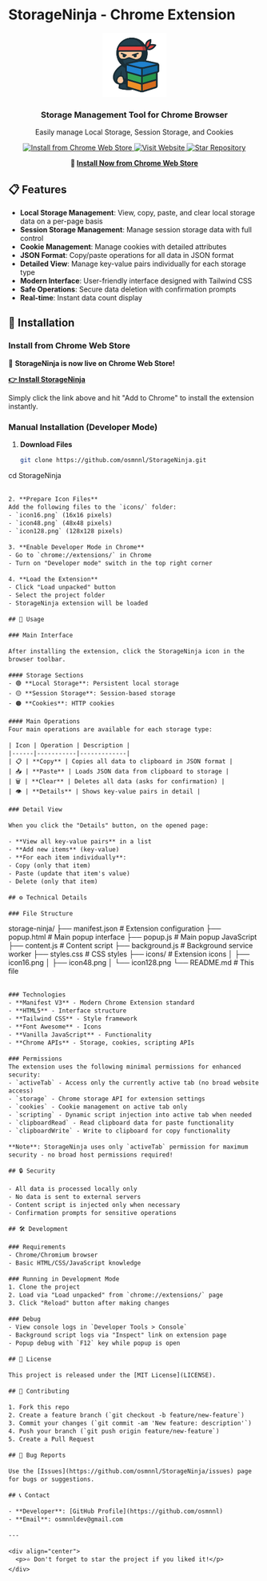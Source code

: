 # StorageNinja - Chrome Extension

<div align="center">
  <img src="icons/icon.png" alt="StorageNinja" width="128" height="128">
  <h3>Storage Management Tool for Chrome Browser</h3>
  <p>Easily manage Local Storage, Session Storage, and Cookies</p>
  
  <p>
    <a href="https://chromewebstore.google.com/detail/storage-ninja/kenpefhgbcjkofomcfajmhmilhkfdedp" target="_blank">
      <img src="https://img.shields.io/badge/🚀_Install-Chrome_Web_Store-green?style=for-the-badge&logo=google-chrome" alt="Install from Chrome Web Store">
    </a>
    <a href="https://osmnnl.github.io/StorageNinja/" target="_blank">
      <img src="https://img.shields.io/badge/🌐_Visit-Website-blue?style=for-the-badge&logo=github-pages" alt="Visit Website">
    </a>
    <a href="https://github.com/osmnnl/StorageNinja" target="_blank">
      <img src="https://img.shields.io/badge/⭐_Star-Repository-yellow?style=for-the-badge&logo=github" alt="Star Repository">
    </a>
  </p>
  
  <p>
    <strong>🚀 <a href="https://chromewebstore.google.com/detail/storage-ninja/kenpefhgbcjkofomcfajmhmilhkfdedp" target="_blank">Install Now from Chrome Web Store</a></strong>
  </p>
</div>

## 📋 Features

- **Local Storage Management**: View, copy, paste, and clear local storage data on a per-page basis
- **Session Storage Management**: Manage session storage data with full control
- **Cookie Management**: Manage cookies with detailed attributes
- **JSON Format**: Copy/paste operations for all data in JSON format
- **Detailed View**: Manage key-value pairs individually for each storage type
- **Modern Interface**: User-friendly interface designed with Tailwind CSS
- **Safe Operations**: Secure data deletion with confirmation prompts
- **Real-time**: Instant data count display

## 🚀 Installation

### Install from Chrome Web Store
🎉 **StorageNinja is now live on Chrome Web Store!**

**[👉 Install StorageNinja](https://chromewebstore.google.com/detail/storage-ninja/kenpefhgbcjkofomcfajmhmilhkfdedp)**

Simply click the link above and hit "Add to Chrome" to install the extension instantly.

### Manual Installation (Developer Mode)

1. **Download Files**
   ```bash
   git clone https://github.com/osmnnl/StorageNinja.git
cd StorageNinja
   ```

2. **Prepare Icon Files**
   Add the following files to the `icons/` folder:
   - `icon16.png` (16x16 pixels)
   - `icon48.png` (48x48 pixels)
   - `icon128.png` (128x128 pixels)

3. **Enable Developer Mode in Chrome**
   - Go to `chrome://extensions/` in Chrome
   - Turn on "Developer mode" switch in the top right corner

4. **Load the Extension**
   - Click "Load unpacked" button
   - Select the project folder
   - StorageNinja extension will be loaded

## 📖 Usage

### Main Interface

After installing the extension, click the StorageNinja icon in the browser toolbar.

#### Storage Sections
- 🟢 **Local Storage**: Persistent local storage
- 🟡 **Session Storage**: Session-based storage
- 🟠 **Cookies**: HTTP cookies

#### Main Operations
Four main operations are available for each storage type:

| Icon | Operation | Description |
|------|-----------|-------------|
| 📋 | **Copy** | Copies all data to clipboard in JSON format |
| 📥 | **Paste** | Loads JSON data from clipboard to storage |
| 🗑️ | **Clear** | Deletes all data (asks for confirmation) |
| 👁️ | **Details** | Shows key-value pairs in detail |

### Detail View

When you click the "Details" button, on the opened page:

- **View all key-value pairs** in a list
- **Add new items** (key-value)
- **For each item individually**:
  - Copy (only that item)
  - Paste (update that item's value)
  - Delete (only that item)

## ⚙️ Technical Details

### File Structure
```
storage-ninja/
├── manifest.json          # Extension configuration
├── popup.html             # Main popup interface
├── popup.js               # Main popup JavaScript
├── content.js             # Content script
├── background.js          # Background service worker
├── styles.css             # CSS styles
├── icons/                 # Extension icons
│   ├── icon16.png
│   ├── icon48.png
│   └── icon128.png
└── README.md              # This file
```

### Technologies
- **Manifest V3** - Modern Chrome Extension standard
- **HTML5** - Interface structure
- **Tailwind CSS** - Style framework
- **Font Awesome** - Icons
- **Vanilla JavaScript** - Functionality
- **Chrome APIs** - Storage, cookies, scripting APIs

### Permissions
The extension uses the following minimal permissions for enhanced security:
- `activeTab` - Access only the currently active tab (no broad website access)
- `storage` - Chrome storage API for extension settings
- `cookies` - Cookie management on active tab only
- `scripting` - Dynamic script injection into active tab when needed
- `clipboardRead` - Read clipboard data for paste functionality
- `clipboardWrite` - Write to clipboard for copy functionality

**Note**: StorageNinja uses only `activeTab` permission for maximum security - no broad host permissions required!

## 🔒 Security

- All data is processed locally only
- No data is sent to external servers
- Content script is injected only when necessary
- Confirmation prompts for sensitive operations

## 🛠️ Development

### Requirements
- Chrome/Chromium browser
- Basic HTML/CSS/JavaScript knowledge

### Running in Development Mode
1. Clone the project
2. Load via "Load unpacked" from `chrome://extensions/` page
3. Click "Reload" button after making changes

### Debug
- View console logs in `Developer Tools > Console`
- Background script logs via "Inspect" link on extension page
- Popup debug with `F12` key while popup is open

## 📝 License

This project is released under the [MIT License](LICENSE).

## 🤝 Contributing

1. Fork this repo
2. Create a feature branch (`git checkout -b feature/new-feature`)
3. Commit your changes (`git commit -am 'New feature: description'`)
4. Push your branch (`git push origin feature/new-feature`)
5. Create a Pull Request

## 🐛 Bug Reports

Use the [Issues](https://github.com/osmnnl/StorageNinja/issues) page for bugs or suggestions.

## 📞 Contact

- **Developer**: [GitHub Profile](https://github.com/osmnnl)
- **Email**: osmnnldev@gmail.com

---

<div align="center">
  <p>⭐ Don't forget to star the project if you liked it!</p>
</div>
